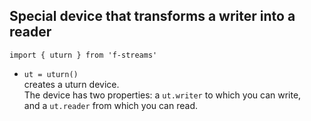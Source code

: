 ## Special device that transforms a writer into a reader

`import { uturn } from 'f-streams'`

-   `ut = uturn()`  
    creates a uturn device.  
    The device has two properties: a `ut.writer` to which you can write,  
    and a `ut.reader` from which you can read.
